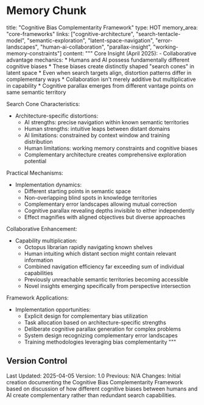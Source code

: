 # Memory Chunk

<chunk>
title: "Cognitive Bias Complementarity Framework"
type: HOT
memory_area: "core-frameworks"
links: ["cognitive-architecture", "search-tentacle-model", "semantic-exploration", "latent-space-navigation", "error-landscapes", "human-ai-collaboration", "parallax-insight", "working-memory-constraints"]
content: """
Core Insight (April 2025):
- Collaborative advantage mechanics:
  * Humans and AI possess fundamentally different cognitive biases
  * These biases create distinctly shaped "search cones" in latent space
  * Even when search targets align, distortion patterns differ in complementary ways
  * Collaboration isn't merely additive but multiplicative in capability
  * Cognitive parallax emerges from different vantage points on same semantic territory

Search Cone Characteristics:
- Architecture-specific distortions:
  * AI strengths: precise navigation within known semantic territories
  * Human strengths: intuitive leaps between distant domains
  * AI limitations: constrained by context window and training distribution
  * Human limitations: working memory constraints and cognitive biases
  * Complementary architecture creates comprehensive exploration potential

Practical Mechanisms:
- Implementation dynamics:
  * Different starting points in semantic space
  * Non-overlapping blind spots in knowledge territories
  * Complementary error landscapes allowing mutual correction
  * Cognitive parallax revealing depths invisible to either independently
  * Effect magnifies with aligned objectives but diverse approaches

Collaborative Enhancement:
- Capability multiplication:
  * Octopus librarian rapidly navigating known shelves
  * Human intuiting which distant section might contain relevant information
  * Combined navigation efficiency far exceeding sum of individual capabilities
  * Previously unreachable semantic territories becoming accessible
  * Novel insights emerging specifically from perspective intersection

Framework Applications:
- Implementation opportunities:
  * Explicit design for complementary bias utilization
  * Task allocation based on architecture-specific strengths
  * Deliberate cognitive parallax generation for complex problems
  * System design recognizing complementary error landscapes
  * Training methodologies leveraging bias complementarity
"""
</chunk>

## Version Control
Last Updated: 2025-04-05
Version: 1.0
Previous: N/A
Changes: Initial creation documenting the Cognitive Bias Complementarity Framework based on discussion of how different cognitive biases between humans and AI create complementary rather than redundant search capabilities.
